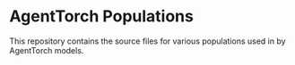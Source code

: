 # AgentTorch Populations

This repository contains the source files for various populations used
in by AgentTorch models.
